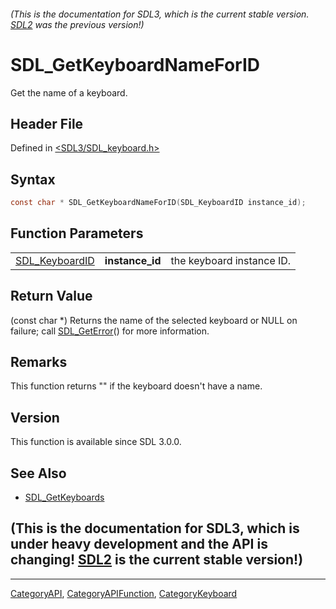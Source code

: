 ###### (This is the documentation for SDL3, which is the current stable version. [SDL2](https://wiki.libsdl.org/SDL2/) was the previous version!)
# SDL_GetKeyboardNameForID

Get the name of a keyboard.

## Header File

Defined in [<SDL3/SDL_keyboard.h>](https://github.com/libsdl-org/SDL/blob/main/include/SDL3/SDL_keyboard.h)

## Syntax

```c
const char * SDL_GetKeyboardNameForID(SDL_KeyboardID instance_id);
```

## Function Parameters

|                                  |                 |                           |
| -------------------------------- | --------------- | ------------------------- |
| [SDL_KeyboardID](SDL_KeyboardID) | **instance_id** | the keyboard instance ID. |

## Return Value

(const char *) Returns the name of the selected keyboard or NULL on
failure; call [SDL_GetError](SDL_GetError)() for more information.

## Remarks

This function returns "" if the keyboard doesn't have a name.

## Version

This function is available since SDL 3.0.0.

## See Also

- [SDL_GetKeyboards](SDL_GetKeyboards)


## (This is the documentation for SDL3, which is under heavy development and the API is changing! [SDL2](https://wiki.libsdl.org/SDL2/) is the current stable version!)



----
[CategoryAPI](CategoryAPI), [CategoryAPIFunction](CategoryAPIFunction), [CategoryKeyboard](CategoryKeyboard)

